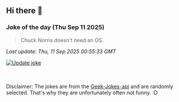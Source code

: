 ## Hi there 👋

### Joke of the day (Thu Sep 11 2025)
<!-- joke -->
>Chuck Norris doesn't need an OS.
<!-- /joke -->

*Last update: Thu, 11 Sep 2025 00:55:33 GMT*

[![Update joke](https://github.com/nclskfm/nclskfm/actions/workflows/joke.yml/badge.svg)](https://github.com/nclskfm/nclskfm/actions/workflows/joke.yml)

<br><br>
Disclaimer: The jokes are from the [Geek-Jokes-api](https://github.com/sameerkumar18/geek-joke-api) and are randomly selected. That's why they are unfortunately often not funny. :D
